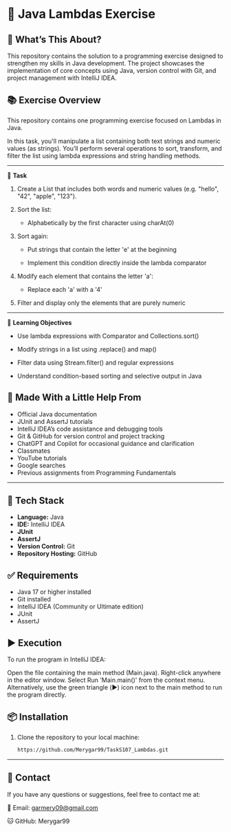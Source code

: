 # 🚀 Java Lambdas Exercise

## 🧩 What’s This About?
This repository contains the solution to a programming exercise designed to strengthen my skills in Java development. The project showcases the implementation of core concepts using Java, version control with Git, and project management with IntelliJ IDEA.

## 📚 Exercise Overview
This repository contains one programming exercise focused on Lambdas in Java.

In this task, you'll manipulate a list containing both text strings and numeric values (as strings). You’ll perform several operations to sort, transform, and filter the list using lambda expressions and string handling methods.

---

🧠 **Task**

1. Create a List<String> that includes both words and numeric values (e.g. "hello", "42", "apple", "123").

2. Sort the list:

    - Alphabetically by the first character using charAt(0)

3. Sort again:

    - Put strings that contain the letter 'e' at the beginning

    - Implement this condition directly inside the lambda comparator

4. Modify each element that contains the letter 'a':

    - Replace each 'a' with a '4'

5. Filter and display only the elements that are purely numeric


---

🧪 **Learning Objectives**

- Use lambda expressions with Comparator and Collections.sort()

- Modify strings in a list using .replace() and map()

- Filter data using Stream.filter() and regular expressions

- Understand condition-based sorting and selective output in Java


## 🙌 Made With a Little Help From
- Official Java documentation
- JUnit and AssertJ tutorials
- IntelliJ IDEA’s code assistance and debugging tools
- Git & GitHub for version control and project tracking
- ChatGPT and Copilot for occasional guidance and clarification
- Classmates
- YouTube tutorials
- Google searches
- Previous assignments from Programming Fundamentals

---

## 🔧 Tech Stack
- **Language:** Java
- **IDE:** IntelliJ IDEA
- **JUnit**
- **AssertJ**
- **Version Control:** Git
- **Repository Hosting:** GitHub

## ✅ Requirements
- Java 17 or higher installed
- Git installed
- IntelliJ IDEA (Community or Ultimate edition)
- JUnit
- AssertJ

## ▶️ Execution

To run the program in IntelliJ IDEA:

Open the file containing the main method (Main.java). Right-click anywhere in the editor window. Select Run 'Main.main()' from the context menu. Alternatively, use the green triangle (▶️) icon next to the main method to run the program directly.

## 📦 Installation
1. Clone the repository to your local machine:
   ```bash
   https://github.com/Merygar99/TaskS107_Lambdas.git

---

## 📧 Contact
If you have any questions or suggestions, feel free to contact me at:

📧 Email: garmery09@gmail.com

🐱 GitHub: Merygar99
   
